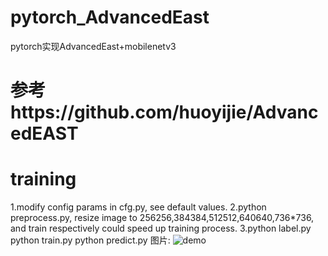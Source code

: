 # pytorch_AdvancedEast
pytorch实现AdvancedEast+mobilenetv3

# 参考https://github.com/huoyijie/AdvancedEAST 
# training
1.modify config params in cfg.py, see default values.
2.python preprocess.py, resize image to 256256,384384,512512,640640,736*736, and train respectively could speed up training process.
3.python label.py
python train.py
python predict.py
图片:
![demo](https://github.com/corleonechensiyu/pytorch_AdvancedEast/blob/master/012.png)

